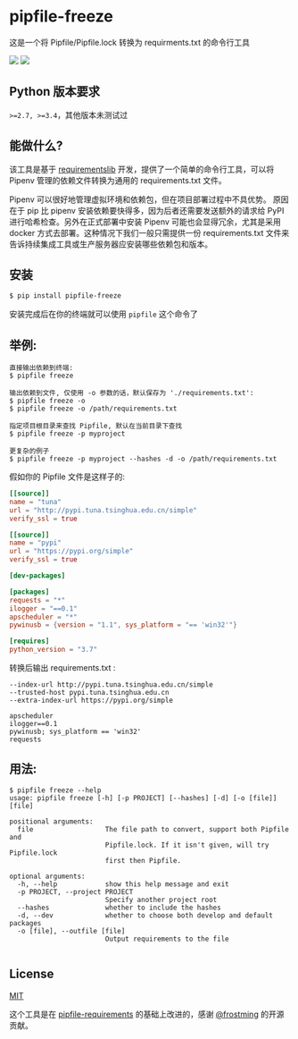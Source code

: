 # pipfile-freeze
这是一个将 Pipfile/Pipfile.lock 转换为 requirments.txt 的命令行工具

[![](https://img.shields.io/pypi/v/pipfile-freeze.svg)](https://pypi.org/project/pipfile-freeze)
[![](https://img.shields.io/pypi/pyversions/pipfile-freeze.svg)](https://pypi.org/project/pipfile-freeze)

## Python 版本要求

`>=2.7, >=3.4`，其他版本未测试过

## 能做什么?

该工具是基于 [requirementslib][1] 开发，提供了一个简单的命令行工具，可以将 Pipenv 管理的依赖文件转换为通用的 requirements.txt 文件。 

Pipenv 可以很好地管理虚拟环境和依赖包，但在项目部署过程中不具优势。 原因在于 pip 比 pipenv 安装依赖要快得多，因为后者还需要发送额外的请求给 PyPI 进行哈希检查。另外在正式部署中安装 Pipenv 可能也会显得冗余，尤其是采用 docker 方式去部署。这种情况下我们一般只需提供一份 requirements.txt 文件来告诉持续集成工具或生产服务器应安装哪些依赖包和版本。

## 安装

```bash
$ pip install pipfile-freeze
```
安装完成后在你的终端就可以使用 `pipfile` 这个命令了


## 举例:
```
直接输出依赖到终端:
$ pipfile freeze

输出依赖到文件, 仅使用 -o 参数的话，默认保存为 './requirements.txt':
$ pipfile freeze -o
$ pipfile freeze -o /path/requirements.txt

指定项目根目录来查找 Pipfile, 默认在当前目录下查找
$ pipfile freeze -p myproject

更复杂的例子
$ pipfile freeze -p myproject --hashes -d -o /path/requirements.txt
```

假如你的 Pipfile 文件是这样子的:
```toml
[[source]]
name = "tuna"
url = "http://pypi.tuna.tsinghua.edu.cn/simple"
verify_ssl = true

[[source]]
name = "pypi"
url = "https://pypi.org/simple"
verify_ssl = true

[dev-packages]

[packages]
requests = "*"
ilogger = "==0.1"
apscheduler = "*"
pywinusb = {version = "1.1", sys_platform = "== 'win32'"}

[requires]
python_version = "3.7"
```

转换后输出 requirements.txt :

```
--index-url http://pypi.tuna.tsinghua.edu.cn/simple
--trusted-host pypi.tuna.tsinghua.edu.cn
--extra-index-url https://pypi.org/simple

apscheduler
ilogger==0.1
pywinusb; sys_platform == 'win32'
requests
```

## 用法:

```
$ pipfile freeze --help
usage: pipfile freeze [-h] [-p PROJECT] [--hashes] [-d] [-o [file]] [file]

positional arguments:
  file                  The file path to convert, support both Pipfile and
                        Pipfile.lock. If it isn't given, will try Pipfile.lock
                        first then Pipfile.

optional arguments:
  -h, --help            show this help message and exit
  -p PROJECT, --project PROJECT
                        Specify another project root
  --hashes              whether to include the hashes
  -d, --dev             whether to choose both develop and default packages
  -o [file], --outfile [file]
                        Output requirements to the file
                        
```

## License

[MIT](/LICENSE)

这个工具是在 [pipfile-requirements][2] 的基础上改进的，感谢 [@frostming][2] 的开源贡献。


[1]: https://github.com/sarugaku/requirementslib
[2]: https://github.com/frostming/pipfile-requirements